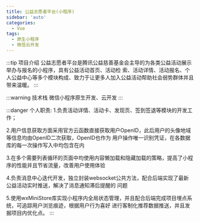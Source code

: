 ```yaml
---
title: 公益志愿者平台(小程序)
sidebar: 'auto'
categories:
  - Vue
tags:
  - 原生小程序
  - 微信云开发
---
```


:::tip 项目介绍
公益志愿者平台是腾讯公益慈善基金会主导的为各类公益活动展示举办与报名的小程序，具有公益活动首页、活动检
索、活动详情、活动报名、个人公益中心等多个模块构成、致力于让更多人加入公益活动帮助社会弱势群体并且带来温暖。
:::

<!-- more -->  

:::warning 技术栈
微信小程序原生开发、云开发
:::

:::danger 个人职责:
1.负责活动详情、活动卡、发现页、签到签退等模块的开发工作；  

2.用户信息获取方面采用官方云函数直接获取用户OpenID，此后用户的头像地域等信息均由OpenID二次获取，OpenID也作为
用户操作唯一识别凭证，在各数据库的每一次操作写入中均包含在内  

3.在多个需要列表循环的页面中均使用内容懒加载和隐藏加载的策略，提高了小程序的性能并且节省流量，改善用户使用体验  

4.负责消息中心迭代开发，独立封装websocket公共方法，配合后端实现了最新公益活动实时推送，解决了消息通知滞后提醒的
问题  

5.使用wxMiniStore库实现小程序内全局状态管理，并且配合后端完成项目埋点系统，可追踪用户浏览痕迹，根据用户行为喜好
进行客制化推荐数据推送，并且发掘项目内优化点。
:::
